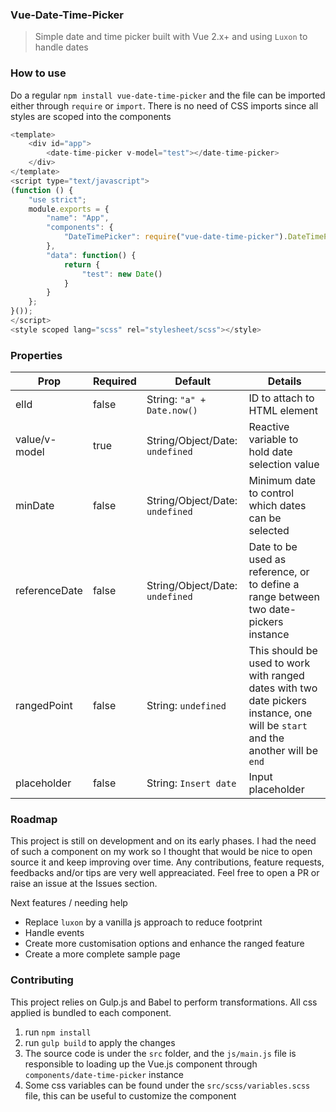 ### Vue-Date-Time-Picker

> Simple date and time picker built with Vue 2.x+ and using `Luxon` to handle dates


### How to use
Do a regular `npm install vue-date-time-picker` and the file can be imported either through `require` or `import`. There is no need of CSS imports since all styles are scoped into the components

```js
<template>
	<div id="app">
		<date-time-picker v-model="test"></date-time-picker>
	</div>
</template>
<script type="text/javascript">
(function () {
	"use strict";
	module.exports = {
		"name": "App",
		"components": {
			"DateTimePicker": require("vue-date-time-picker").DateTimePicker
		},
		"data": function() {
			return {
				"test": new Date()
			}
		}
	};
}());
</script>
<style scoped lang="scss" rel="stylesheet/scss"></style>
```

### Properties

|Prop   |Required   |Default   |Details   |
|---|---|---|---|
|elId   |false   | String: `"a" + Date.now()`  |ID to attach to HTML element   |
|value/v-model   |true   | String/Object/Date: `undefined`   | Reactive variable to hold date selection value  |
|minDate   |false   |String/Object/Date: `undefined`   | Minimum date to control which dates can be selected|
|referenceDate   |false   |String/Object/Date: `undefined`   |Date to be used as reference, or to define a range between two date-pickers instance   |
|rangedPoint   |false   |String: `undefined`   |This should be used to work with ranged dates with two date pickers instance, one will be `start` and the another will be `end`   |
|placeholder   |false   |String: `Insert date`   |Input placeholder   |



### Roadmap

This project is still on development and on its early phases. I had the need of such a component on my work so I thought that would be nice to open source it and keep improving over time. Any contributions, feature requests, feedbacks and/or tips are very well appreaciated. Feel free to open a PR or raise an issue at the Issues section. 

Next features / needing help
* Replace `luxon` by a vanilla js approach to reduce footprint
* Handle events
* Create more customisation options and enhance the ranged feature 
* Create a more complete sample page



### Contributing
This project relies on Gulp.js and Babel to perform transformations. All css applied is bundled to each component.

1. run `npm install`
2. run `gulp build` to apply the changes
3. The source code is under the `src` folder, and the `js/main.js` file is responsible to loading up the Vue.js component through `components/date-time-picker` instance
4. Some css variables can be found under the `src/scss/variables.scss` file, this can be useful to customize the component
